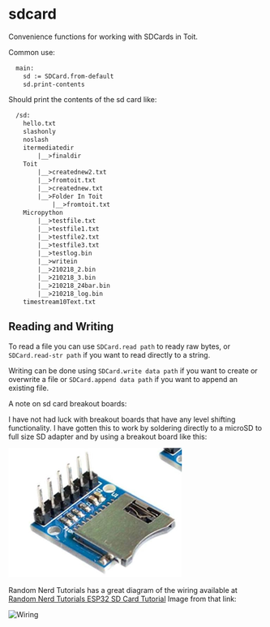 # sdcard

Convenience functions for working with SDCards in Toit.

Common use:

```toit
  main:
    sd := SDCard.from-default
    sd.print-contents
```
Should print the contents of the sd card like:
```
  /sd:
    hello.txt
    slashonly
    noslash
    itermediatedir
        |__>finaldir
    Toit
        |__>creatednew2.txt
        |__>fromtoit.txt
        |__>creatednew.txt
        |__>Folder In Toit
            |__>fromtoit.txt
    Micropython
        |__>testfile.txt
        |__>testfile1.txt
        |__>testfile2.txt
        |__>testfile3.txt
        |__>testlog.bin
        |__>writein
        |__>210218_2.bin
        |__>210218_3.bin
        |__>210218_24bar.bin
        |__>210218_log.bin
    timestream10Text.txt
 ```

## Reading and Writing

To read a file you can use ```SDCard.read path``` to ready raw bytes, or ```SDCard.read-str path``` if you want to read directly to a string.

Writing can be done using ```SDCard.write data path``` if you want to create or overwrite a file or ```SDCard.append data path``` if you want to append
an existing file.

A note on sd card breakout boards:

I have not had luck with breakout boards that have any level shifting functionality. I have gotten this to work by soldering directly to
a microSD to full size SD adapter and by using a breakout board like this:

![Breakout](./breakout.png)

Random Nerd Tutorials has a great diagram of the wiring available at [Random Nerd Tutorials ESP32 SD Card Tutorial](https://randomnerdtutorials.com/esp32-microsd-card-arduino/)
Image from that link:

![Wiring](https://i0.wp.com/randomnerdtutorials.com/wp-content/uploads/2021/02/ESP32-microSD-Card-Wiring-Diagram.png?resize=742%2C910&quality=100&strip=all&ssl=1)
